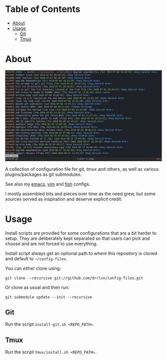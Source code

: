 # Table of Contents #

* [About](#about)
* [Usage](#usage)
  * [Git](#git)
  * [Tmux](#tmux)

# About #

![Screenshot](screenshot.png)

A collection of configuration file for git, tmux and others, as well as various plugins/packages as
git submodules.

See also my [emacs](https://github.com/drrlvn/.emacs.d), [vim](https://github.com/drrlvn/.vim) and
[fish](https://github.com/drrlvn/fish) configs.

I mostly assembled bits and pieces over time as the need grew, but some sources served as
inspiration and deserve explicit credit:

# Usage #

Install scripts are provided for some configurations that are a bit harder to setup. They are
deliberately kept separated so that users can pick and choose and are not forced to use everything.

Install script always get an optional path to where this repository is cloned and default to
`~/config-files`.

You can either clone using:

    git clone --recursive git://github.com/drrlvn/config-files.git

Or clone as usual and then run:

    git submodule update --init --recursive

## Git ##

Run the script `install-git.sh <REPO_PATH>`.

## Tmux ##

Run the script `tmux/install.sh <REPO_PATH>`.
